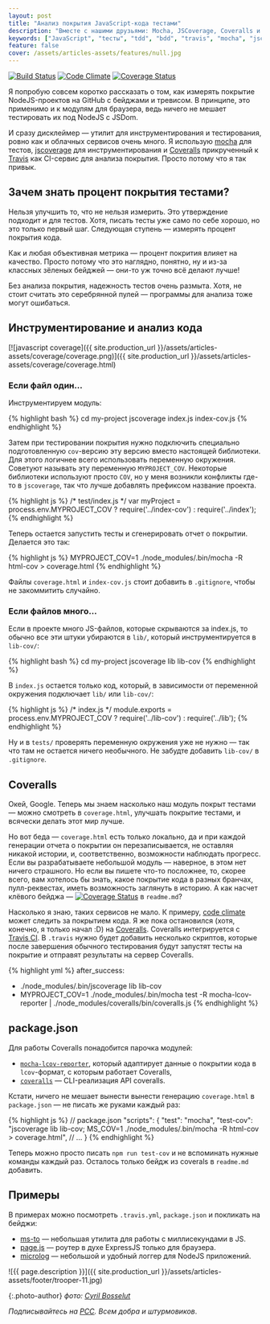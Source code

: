 ```yaml
---
layout: post
title: "Анализ покрытия JavaScript-кода тестами"
description: "Вместе с нашими друзьями: Mocha, JSCoverage, Coveralls и Travis"
keywords: ["JavaScript", "tесты", "tdd", "bdd", "travis", "mocha", "jscoverage", "coverage", "coveralls"]
feature: false
cover: /assets/articles-assets/features/null.jpg
---
```


[![Build Status](https://travis-ci.org/shuvalov-anton/microlog.svg)](https://travis-ci.org/shuvalov-anton/microlog)
[![Code Climate](https://codeclimate.com/github/shuvalov-anton/microlog/badges/gpa.svg)](https://codeclimate.com/github/shuvalov-anton/microlog)
[![Coverage Status](https://coveralls.io/repos/shuvalov-anton/microlog/badge.png?branch=master)](https://coveralls.io/r/shuvalov-anton/microlog?branch=master)

Я попробую совсем коротко рассказать о том, как измерять покрытие NodeJS-проектов на GitHub с бейджами и тревисом.
В принципе, это применимо и к модулям для браузера, ведь ничего не мешает тестировать их под NodeJS с JSDom.

И сразу дисклеймер — утилит для инструментирования и тестирования, ровно как и облачных сервисов
очень много. Я использую [mocha][1] для тестов, [jscoverage][10] для инструментирования и [Coveralls][3]
прикрученный к [Travis][4] как CI-сервис для анализа покрытия. Просто потому что я так привык.


## Зачем знать процент покрытия тестами?

Нельзя улучшить то, что не нельзя измерить. Это утверждение подходит и для тестов.
Хотя, писать тесты уже само по себе хорошо, но это только первый шаг. Следующая ступень — измерять
процент покрытия кода.

Как и любая объективная метрика — процент покрития влияет на качество.
Просто потому что это наглядно, понятно, ну и из-за классных зёленых бейджей — они-то
уж точно всё делают лучше!

Без анализа покрытия, надежность тестов очень размыта. Хотя, не стоит
считать это серебрянной пулей — программы для анализа тоже могут ошибаться.

## Инструментирование и анализ кода

[![javascript coverage]({{ site.production_url }}/assets/articles-assets/coverage/coverage.png)]({{ site.production_url }}/assets/articles-assets/coverage/coverage.html)

### Если файл  один…

Инструментируем модуль:

{% highlight bash %}
cd my-project
jscoverage index.js index-cov.js
{% endhighlight %}

Затем при тестировании покрытия нужно подключить специально подготовленную `cov`-версию эту версию вместо настоящей библиотеки.
Для этого логичнее всего использовать переменную окружения. Советуют называть эту переменную `MYPROJECT_COV`.
Некоторые библиотеки используют просто `COV`, но у меня возникли конфликты где-то в `jscoverage`, так что
лучше добавлять префиксом название проекта.

{% highlight js %}
/* test/index.js */
var myProject = process.env.MYPROJECT_COV
  ? require('../index-cov')
  : require('../index');
{% endhighlight %}

Теперь остается  запустить тесты и сгенерировать отчет о покрытии. Делается это так:

{% highlight js %}
MYPROJECT_COV=1 ./node_modules/.bin/mocha -R html-cov > coverage.html
{% endhighlight %}

Файлы `coverage.html` и `index-cov.js` стоит добавить в `.gitignore`, чтобы не закоммитить  случайно.

### Если файлов много…

Если в проекте много JS-файлов, которые скрываются за index.js, то обычно все эти штуки убираются в `lib/`,
который инструментируется в `lib-cov/`:

{% highlight bash %}
cd my-project
jscoverage lib lib-cov
{% endhighlight %}

В `index.js` остается только код, который, в зависимости от переменной окружения подключает `lib/` или `lib-cov/`:

{% highlight js %}
/* index.js */
module.exports = process.env.MYPROJECT_COV
  ? require('../lib-cov')
  : require('../lib');
{% endhighlight %}

Ну и в `tests/` проверять переменную окружения уже не нужно — так что там не остается ничего необычного.
Не забудте добавить `lib-cov/` в `.gitignore`.


## Coveralls

Окей, Google. Теперь мы знаем насколько наш модуль покрыт тестами — можно смотреть в `coverage.html`, улучшать
покрытие тестами, и всячески делать этот мир лучше.

Но вот беда — `coverage.html` есть только локально, да и при каждой генерации
отчета о покрытии он перезаписывается, не оставляя никакой истории, и, соответственно,
возможности наблюдать прогресс. Если вы разрабатываете небольшой модуль — наверное, в этом нет ничего страшного.
Но если вы пишете что-то посложнее, то, скорее всего, вам хотелось бы знать, какое покрытие кода
в разных бранчах, пулл-реквестах, иметь возможность заглянуть в историю. А как насчет
клёвого бейджа —
[![Coverage Status](https://coveralls.io/repos/shuvalov-anton/microlog/badge.png?branch=master)](https://coveralls.io/r/shuvalov-anton/microlog?branch=master)
в `readme.md`?

Насколько я знаю, таких сервисов не мало. К примеру, [code climate][2] может следить за покрытием кода. Я же пока остановился
(хотя, конечно, я только начал :D) на [Coveralls][3]. Coveralls интегрируется с [Travis CI][4]. В `.travis` нужно будет добавить несколько
скриптов, которые после завершения обычного тестирования будут запустят тесты на покрытие и отправят результаты на сервер
Coveralls.

{% highlight yml %}
after_success:
  - ./node_modules/.bin/jscoverage lib lib-cov
  - MYPROJECT_COV=1 ./node_modules/.bin/mocha test -R mocha-lcov-reporter | ./node_modules/coveralls/bin/coveralls.js
{% endhighlight %}

## package.json

Для работы Coveralls понадобится парочка модулей:

- [`mocha-lcov-reporter`][5], который адаптирует данные о покрытии кода в `lcov`-формат, с которым работает Coveralls,
- [`coveralls`][6] — CLI-реализация API coveralls.

Кстати, ничего не мешает вынести вынести генерацию `coverage.html` в `package.json` — не писать же руками каждый раз:

{% highlight js %}
// package.json
"scripts": {
  "test": "mocha",
  "test-cov": "jscoverage lib lib-cov; MS_COV=1 ./node_modules/.bin/mocha -R html-cov > coverage.html",
  // ...
}
{% endhighlight %}

Теперь можно просто писать `npm run test-cov` и не вспоминать нужные команды каждый раз. Осталось
только бейдж из coverals в `readme.md` добавить.

## Примеры

В примерах можно посмотреть `.travis.yml`, `package.json` и покликать на бейджи:

- [ms-to][7] — небольшая утилита для работы с миллисекундами в JS.
- [page.js][8] — роутер в духе ExpressJS только для браузера.
- [microlog][9] — небольшой и удобный логгер для NodeJS приложений.

![{{ page.description }}]({{ site.production_url }}/assets/articles-assets/footer/trooper-11.jpg)


{:.photo-author}
_фото: [Cyril Bosselut](https://www.flickr.com/photos/bossone/)_

_Подписывайтесь на [РСС](http://feeds.feedburner.com/anton-shuvalov/FJHar).
Всем добра и штурмовиков_.

[1]: https://www.npmjs.org/package/mocha
[2]: https://codeclimate.com/
[3]: https://coveralls.io/
[4]: https://travis-ci.org
[5]: https://www.npmjs.org/package/mocha-lcov-reporter
[6]: https://www.npmjs.org/package/coveralls
[7]: https://github.com/shuvalov-anton/to-ms
[8]: https://github.com/visionmedia/page.js
[9]: https://github.com/shuvalov-anton/microlog
[10]: https://www.npmjs.org/package/jscoverage
